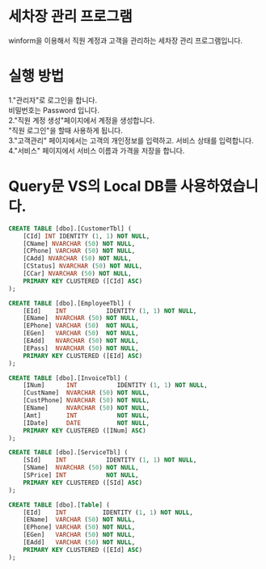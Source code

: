 # 세차장 관리 프로그램
winform을 이용해서 직원 계정과 고객을 관리하는 세차장 관리 프로그램입니다.

# 실행 방법
1."관리자"로 로그인을 합니다. <br/>
   비밀번호는 Password 입니다. <br/>
2."직원 계정 생성"페이지에서 계정을 생성합니다. <br/>
   "직원 로그인"을 할때 사용하게 됩니다. <br/>
3."고객관리" 페이지에서는 고객의 개인정보를 입력하고. 서비스 상태를 입력합니다. <br/>
4."서비스" 페이지에서 서비스 이름과 가격을 저장을 합니다.

# Query문 VS의 Local DB를 사용하였습니다.
```sql
CREATE TABLE [dbo].[CustomerTbl] (
    [CId] INT IDENTITY (1, 1) NOT NULL,
    [CName] NVARCHAR (50) NOT NULL,
    [CPhone] VARCHAR (50) NOT NULL,
    [CAdd] NVARCHAR (50) NOT NULL,
    [CStatus] NVARCHAR (50) NOT NULL,
    [CCar] NVARCHAR (50) NOT NULL,
    PRIMARY KEY CLUSTERED ([CId] ASC)
);

CREATE TABLE [dbo].[EmployeeTbl] (
    [EId]    INT           IDENTITY (1, 1) NOT NULL,
    [EName]  NVARCHAR (50) NOT NULL,
    [EPhone] VARCHAR (50)  NOT NULL,
    [EGen]   VARCHAR (50)  NOT NULL,
    [EAdd]   NVARCHAR (50) NOT NULL,
    [EPass]  NVARCHAR (50) NOT NULL,
    PRIMARY KEY CLUSTERED ([EId] ASC)
);

CREATE TABLE [dbo].[InvoiceTbl] (
    [INum]      INT           IDENTITY (1, 1) NOT NULL,
    [CustName]  NVARCHAR (50) NOT NULL,
    [CustPhone] NVARCHAR (50) NOT NULL,
    [EName]     NVARCHAR (50) NOT NULL,
    [Amt]       INT           NOT NULL,
    [IDate]     DATE          NOT NULL,
    PRIMARY KEY CLUSTERED ([INum] ASC)
);

CREATE TABLE [dbo].[ServiceTbl] (
    [SId]    INT           IDENTITY (1, 1) NOT NULL,
    [SName]  NVARCHAR (50) NOT NULL,
    [SPrice] INT           NOT NULL,
    PRIMARY KEY CLUSTERED ([SId] ASC)
);

CREATE TABLE [dbo].[Table] (
    [EId]    INT          IDENTITY (1, 1) NOT NULL,
    [EName]  VARCHAR (50) NOT NULL,
    [EPhone] VARCHAR (50) NOT NULL,
    [EGen]   VARCHAR (50) NOT NULL,
    [EAdd]   VARCHAR (50) NOT NULL,
    PRIMARY KEY CLUSTERED ([EId] ASC)
);
```

